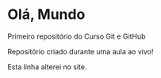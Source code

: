 # Olá, Mundo
 Primeiro repositório do Curso Git e GitHub

 Repositório criado durante uma aula ao vivo!

 Esta linha alterei no site.
